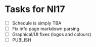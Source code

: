 Tasks for NI17
==============

- [ ] Schedule is simply TBA
- [ ] Fix info page markdown parsing
- [ ] Graphical/UI fixes (logos and colours)
- [ ] PUBLISH
